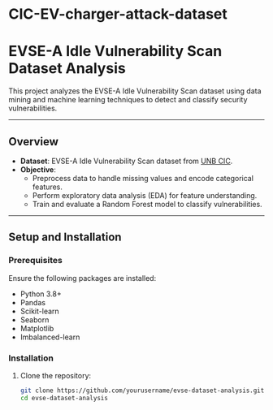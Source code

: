 # CIC-EV-charger-attack-dataset
# EVSE-A Idle Vulnerability Scan Dataset Analysis

This project analyzes the EVSE-A Idle Vulnerability Scan dataset using data mining and machine learning techniques to detect and classify security vulnerabilities.

---

## **Overview**
- **Dataset**: EVSE-A Idle Vulnerability Scan dataset from [UNB CIC](https://www.unb.ca/cic/datasets/evse-dataset-2024.html).
- **Objective**:
  - Preprocess data to handle missing values and encode categorical features.
  - Perform exploratory data analysis (EDA) for feature understanding.
  - Train and evaluate a Random Forest model to classify vulnerabilities.

---

## **Setup and Installation**
### **Prerequisites**
Ensure the following packages are installed:
- Python 3.8+
- Pandas
- Scikit-learn
- Seaborn
- Matplotlib
- Imbalanced-learn

### **Installation**
1. Clone the repository:
   ```bash
   git clone https://github.com/yourusername/evse-dataset-analysis.git
   cd evse-dataset-analysis
